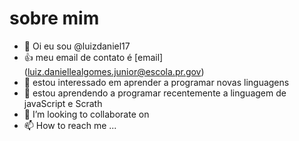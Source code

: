 # sobre mim 
- 👋 Oi eu sou @luizdaniel17
- 👍 meu email de contato é [email] (luiz.daniellealgomes.junior@escola.pr.gov)
- 👀  estou interessado em aprender a programar novas linguagens
- 🌱 estou aprendendo a programar recentemente a linguagem de javaScript e Scrath
- 💞️ I’m looking to collaborate on
- 📫 How to reach me ...

<!---
luizdaniel17/luizdaniel17 is a ✨ special ✨ repository because its `README.md` (this file) appears on your GitHub profile.
You can click the Preview link to take a look at your changes.




![](https://img.shields.io/badge/JavaScript-323330?style=for-the-badge&logo=javascript&logoColor=F7DF1E)
--->
